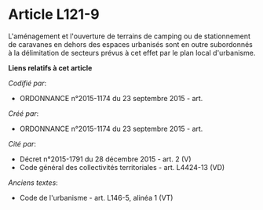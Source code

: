 # Article L121-9

L'aménagement et l'ouverture de terrains de camping ou de stationnement de caravanes en dehors des espaces urbanisés sont en
outre subordonnés à la délimitation de secteurs prévus à cet effet par le plan local d'urbanisme.

**Liens relatifs à cet article**

_Codifié par_:

  - ORDONNANCE n°2015-1174 du 23 septembre 2015 - art.

_Créé par_:

  - ORDONNANCE n°2015-1174 du 23 septembre 2015 - art.

_Cité par_:

  - Décret n°2015-1791 du 28 décembre 2015 - art. 2 (V)
  - Code général des collectivités territoriales - art. L4424-13 (VD)

_Anciens textes_:

  - Code de l'urbanisme - art. L146-5, alinéa 1 (VT)
